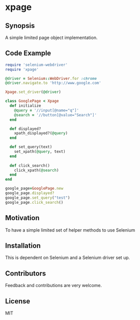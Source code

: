 # xpage

## Synopsis

A simple limited page object implementation.  

## Code Example

```ruby
require 'selenium-webdriver'
require 'xpage'

@driver = Selenium::WebDriver.for :chrome
@driver.navigate.to 'http://www.google.com'

Xpage.set_driver(@driver)

class GooglePage < Xpage
  def initialize
    @query = '//input[@name="q"]'
    @search = '//button[@value="Search"]'
  end

  def displayed?
    xpath_displayed?(@query) 
  end

  def set_query(text)
    set_xpath(@query, text)
  end
  
  def click_search()
    click_xpath(@search)
  end  
end

google_page=GooglePage.new
google_page.displayed?
google_page.set_query("test")
google_page.click_search()

```

## Motivation

To have a simple limited set of helper methods to use Selenium 

## Installation

This is dependent on Selenium and a Selenium driver set up.

## Contributors

Feedback and contributions are very welcome.

## License

MIT

